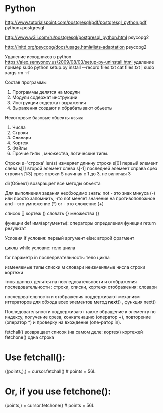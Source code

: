 # Python
http://www.tutorialspoint.com/postgresql/pdf/postgresql_python.pdf python+postgresql

http://www.w3ii.com/ru/postgresql/postgresql_python.html psycopg2

http://initd.org/psycopg/docs/usage.html#lists-adaptation psycopg2

Удаление исходников в python https://alex.semyonov.us/2009/08/03/setup-py-uninstall.html
удаление пример
sudo python setup.py install --record files.txt
cat files.txt | sudo xargs rm -rf


Состав программы 
1) Программы делятся на модули
2) Модули содержат инструкции
3) Инструкции содержат выражения
4) Выражения создают и обрабатывают обьееты


Некоторвые базовые обьекты языка
1) Числа
2) Строки
3) Словари
4) Кортеж
5) Файлы
7) Прочие типы , множества, логические типы.


Строки
s='строка'
len(s) измеряет длинну строки
s[0] первый элемент слева
s[1] второй элемент слева
s[-1] последней элемент справа
срез строки
s[1:3] срез строки S начиная с 1 до 3, не включая 3

dir(Обьект) возвращает все методы обьекта


Для выполнения задания необходимо знать:
not - это знак минуса (-) или просто запомнить, что not меняет значение на противоположное
and - это умножение (*)
or - это сложение (+)

список []
кортеж ()
словать {}
множества {}

функции
def имя(аргументы):
 операторы определения функции
 return результат
 
Условия
if условия:
 первый аргумент
else:
 второй фрагмент
 
циклы
while условие:
 тело цикла

for параметр in последовательность:
 тело цикла
 
изменяемые типы списки м словари
неизменямые числа строки кортежи

типы данных делятся на последовательности и отображения
последовательности : строки, списки, кортежи
отображения: словари

последовательности и отображения поддерживают механизм иттераторов для обхода всех элементов
метод __next__() , функция next()

Последовательности поддерживают также обращение к элементу по индексу, получение среза, конкатенацию (оператор +), повторение (оператор *) и проверку на вхождение (опе-ратор in).



fetchall() возвращает список (на самом деле: кортеж) кортежей
fetchone() одна строка

# Use fetchall():
((points,),) = cursor.fetchall()  # points = 56L

# Or, if you use fetchone():
(points,) = cursor.fetchone()     # points = 56L
